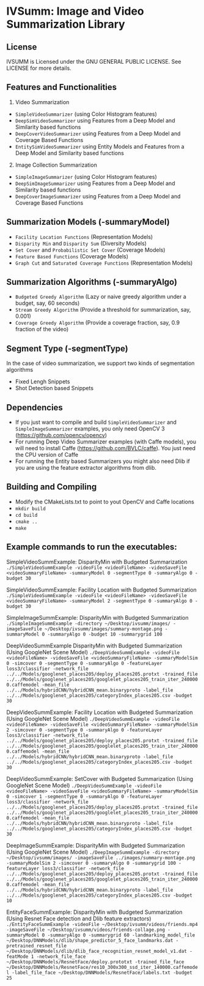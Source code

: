 # IVSumm: Image and Video Summarization Library

## License
IVSUMM is Licensed under the GNU GENERAL PUBLIC LICENSE. See LICENSE for more details.

## Features and Functionalities
1) Video Summarization
- `SimpleVideoSummarizer` (using Color Histogram features)
- `DeepSimVideoSummarizer` using Features from a Deep Model and Similarity based functions
- `DeepCoverVideoSummarizer` using Features from a Deep Model and Coverage Based Functions
- `EntitySimVideoSummarizer` using Entity Models and Features from a Deep Model and Similarity based functions

2) Image Collection Summarization
- `SimpleImageSummarizer` (using Color Histogram features)
- `DeepSimImageSummarizer` using Features from a Deep Model and Similarity based functions
- `DeepCoverImageSummarizer` using Features from a Deep Model and Coverage Based Functions

## Summarization Models (-summaryModel)
- `Facility Location Functions` (Representation Models)
- `Disparity Min` and `Disparity Sum` (Diversity Models)
- `Set Cover` and `Probabilistic Set Cover` (Coverage Models)
- `Feature Based Functions` (Coverage Models)
- `Graph Cut` and `Saturated Coverage Functions` (Representation Models)

## Summarization Algorithms (-summaryAlgo)
- `Budgeted Greedy Algorithm` (Lazy or naive greedy algorithm under a budget, say, 60 seconds)
- `Stream Greedy Algorithm` (Provide a threshold for summarization, say, 0.001)
- `Coverage Greedy Algorithm` (Provide a coverage fraction, say, 0.9 fraction of the video)

## Segment Type (-segmentType)
In the case of video summarization, we support two kinds of segmentation algorithms
- Fixed Lengh Snippets
- Shot Detection based Snippets

## Dependencies
- If you just want to compile and build `SimpleVideoSummarizer` and `SimpleImageSummarizer` examples, you only need OpenCV 3 (https://github.com/opencv/opencv)
- For running Deep Video Summarizer examples (with Caffe models), you will need to install Caffe (https://github.com/BVLC/caffe). You just need the CPU version of Caffe
- For running the Entity based Summarizers you might also need Dlib if you are using the feature extractor algorithms from dlib.

## Building and Compiling
- Modify the CMakeLists.txt to point to yout OpenCV and Caffe locations
- `mkdir build`
- `cd build`
- `cmake ..`
- `make`

## Example commands to run the executables:

SimpleVideoSummExample: DisparityMin with Budgeted Summarization 
`./SimpleVideoSummExample -videoFile <videoFileName> -videoSaveFile <videoSummaryFileName> -summaryModel 0 -segmentType 0 -summaryAlgo 0 -budget 30`

SimpleVideoSummExample: Facility Location with Budgeted Summarization
`./SimpleVideoSummExample -videoFile <videoFileName> -videoSaveFile <videoSummaryFileName> -summaryModel 2 -segmentType 0 -summaryAlgo 0 -budget 30`

SimpleImageSummExample: DisparityMin with Budgeted Summarization
`./SimpleImageSummExample -directory ~/Desktop/ivsumm/images/ -imageSaveFile ~/Desktop/ivsumm/images/summary-montage.png -summaryModel 0 -summaryAlgo 0 -budget 10 -summarygrid 100`

DeepVideoSummExample DisparityMin with Budgeted Summarization (Using GoogleNet Scene Model)
`./DeepVideoSummExample -videoFile <videoFileName> -videoSaveFile <videoSummaryFileName> -summaryModelSim 0 -simcover 0 -segmentType 0 -summaryAlgo 0 -featureLayer loss3/classifier -network_file ../../Models/googlenet_places205/deploy_places205.protxt -trained_file ../../Models/googlenet_places205/googlelet_places205_train_iter_2400000.caffemodel -mean_file ../../Models/hybridCNN/hybridCNN_mean.binaryproto -label_file ../../Models/googlenet_places205/categoryIndex_places205.csv -budget 30`

DeepVideoSummExample: Facility Location with Budgeted Summarization (Using GoogleNet Scene Model)
`./DeepVideoSummExample -videoFile <videoFileName> -videoSaveFile <videoSummaryFileName> -summaryModelSim 2 -simcover 0 -segmentType 0 -summaryAlgo 0 -featureLayer loss3/classifier -network_file ../../Models/googlenet_places205/deploy_places205.protxt -trained_file ../../Models/googlenet_places205/googlelet_places205_train_iter_2400000.caffemodel -mean_file ../../Models/hybridCNN/hybridCNN_mean.binaryproto -label_file ../../Models/googlenet_places205/categoryIndex_places205.csv -budget 30`

DeepVideoSummExample: SetCover with Budgeted Summarization (Using GoogleNet Scene Model)
`./DeepVideoSummExample -videoFile <videoFileName> -videoSaveFile <videoSummaryFileName> -summaryModelSim 0 -simcover 1 -segmentType 0 -summaryAlgo 0 -featureLayer loss3/classifier -network_file ../../Models/googlenet_places205/deploy_places205.protxt -trained_file ../../Models/googlenet_places205/googlelet_places205_train_iter_2400000.caffemodel -mean_file ../../Models/hybridCNN/hybridCNN_mean.binaryproto -label_file ../../Models/googlenet_places205/categoryIndex_places205.csv -budget 30`

DeepImageSummExample: DisparityMin with Budgeted Summarization (Using GoogleNet Scene Model)
`./DeepImageSummExample -directory ~/Desktop/ivsumm/images/ -imageSaveFile ../images/summary-montage.png -summaryModelSim 2 -simcover 0 -summaryAlgo 0 -summarygrid 100 -featureLayer loss3/classifier -network_file ../../Models/googlenet_places205/deploy_places205.protxt -trained_file ../../Models/googlenet_places205/googlelet_places205_train_iter_2400000.caffemodel -mean_file ../../Models/hybridCNN/hybridCNN_mean.binaryproto -label_file ../../Models/googlenet_places205/categoryIndex_places205.csv -budget 10`

EntityFaceSummExample: DisparityMin with Budgeted Summarization (Using Resnet Face detection and Dlib feature extractors)
`./EntityFaceSummExample -videoFile ~/Desktop/ivsumm/videos/friends.mp4 -imageSaveFile ~/Desktop/ivsumm/videos/friends-collage.png -summaryModel 0 -summaryAlgo 0 -summarygrid 60 -landmarking_model_file ~/Desktop/DNNModels/dlib/shape_predictor_5_face_landmarks.dat -pretrained_resnet_file ~/Desktop/DNNModels/dlib/dlib_face_recognition_resnet_model_v1.dat -featMode 1 -network_file_face ~/Desktop/DNNModels/ResnetFace/deploy.prototxt -trained_file_face ~/Desktop/DNNModels/ResnetFace/res10_300x300_ssd_iter_140000.caffemodel -label_file_face ~/Desktop/DNNModels/ResnetFace/labels.txt -budget 25`
